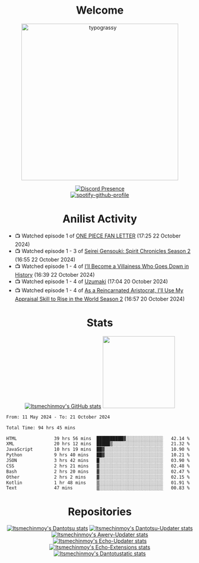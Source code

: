 <div align="center">

# Welcome
<a href="https://github.com/kawarimidoll/typograssy">
    <img alt="typograssy" src="https://typograssy.deno.dev/api?text=%E3%82%88%E3%81%86%E3%81%93%E3%81%9D%E3%81%BF%E3%81%AA%E3%81%95%E3%82%93%20-%20Itsmechinmoy--&&l0=none&l1=82d9d0&l2=027353&l3=038c4c&l4=01402e&bg=none&frame=none&speed=100&comment=" width="421.99">
</a>

[![Discord Presence](https://lanyard.cnrad.dev/api/523539866311720963?theme=dark&bg=Oe1116&animated=false&hideDiscrim=true&borderRadius=30px&hideActivity=whenNotUsed)](https://discord.com/users/523539866311720963)<br>
[![spotify-github-profile](https://spotify-github-profile.kittinanx.com/api/view?uid=31zczwoe3obxakjgkio7anubhkaq&cover_image=true&theme=novatorem&show_offline=true&background_color=121212&interchange=false&bar_color=53b14f&bar_color=ffffff&bar_color_cover=false)](https://spotify-github-profile.vercel.app/api/view?uid=31zczwoe3obxakjgkio7anubhkaq&redirect=true)
</div>

<div align="center">

# Anilist Activity
</div>
<!-- ANILIST_ACTIVITY:start -->

-   📺 Watched episode 1 of [ONE PIECE FAN LETTER](https://anilist.co/anime/182469) (17:25 22 October 2024)
-   📺 Watched episode 1 - 3 of [Seirei Gensouki: Spirit Chronicles Season 2](https://anilist.co/anime/141182) (16:55 22 October 2024)
-   📺 Watched episode 1 - 4 of [I’ll Become a Villainess Who Goes Down in History](https://anilist.co/anime/168139) (16:39 22 October 2024)
-   📺 Watched episode 1 - 4 of [Uzumaki](https://anilist.co/anime/111314) (17:04 20 October 2024)
-   📺 Watched episode 1 - 4 of [As a Reincarnated Aristocrat, I'll Use My Appraisal Skill to Rise in the World Season 2](https://anilist.co/anime/178434) (16:57 20 October 2024)

<!-- ANILIST_ACTIVITY:end -->
<div align="center">
    
# Stats
[![Itsmechinmoy's GitHub stats](https://github-readme-stats.vercel.app/api?username=itsmechinmoy&show_icons=true&theme=algolia)](https://github.com/anuraghazra/github-readme-stats)
<img src="https://github-readme-stackoverflow.vercel.app/?userID=25004176&theme=dark" height="194"/>
</div>
<!--START_SECTION:waka-->

```txt
From: 11 May 2024 - To: 21 October 2024

Total Time: 94 hrs 45 mins

HTML              39 hrs 56 mins  ██████████▓░░░░░░░░░░░░░░   42.14 %
XML               20 hrs 12 mins  █████▒░░░░░░░░░░░░░░░░░░░   21.32 %
JavaScript        10 hrs 19 mins  ██▓░░░░░░░░░░░░░░░░░░░░░░   10.90 %
Python            9 hrs 40 mins   ██▓░░░░░░░░░░░░░░░░░░░░░░   10.21 %
JSON              3 hrs 42 mins   █░░░░░░░░░░░░░░░░░░░░░░░░   03.90 %
CSS               2 hrs 21 mins   ▓░░░░░░░░░░░░░░░░░░░░░░░░   02.48 %
Bash              2 hrs 20 mins   ▓░░░░░░░░░░░░░░░░░░░░░░░░   02.47 %
Other             2 hrs 2 mins    ▓░░░░░░░░░░░░░░░░░░░░░░░░   02.15 %
Kotlin            1 hr 48 mins    ▒░░░░░░░░░░░░░░░░░░░░░░░░   01.91 %
Text              47 mins         ▒░░░░░░░░░░░░░░░░░░░░░░░░   00.83 %
```

<!--END_SECTION:waka-->
<div align="center">

# Repositories
[![Itsmechinmoy's Dantotsu stats](https://github-readme-stats.vercel.app/api/pin/?username=itsmechinmoy&repo=dantotsu&show_icons=true&theme=algolia&description_lines_count=1)](https://github.com/itsmechinmoy/dantotsu)
[![Itsmechinmoy's Dantotsu-Updater stats](https://github-readme-stats.vercel.app/api/pin/?username=itsmechinmoy&repo=dantotsu-updater&show_icons=true&theme=algolia&description_lines_count=1)](https://github.com/itsmechinmoy/dantotsu-updater)
[![Itsmechinmoy's Awery-Updater stats](https://github-readme-stats.vercel.app/api/pin/?username=itsmechinmoy&repo=awery-updater&show_icons=true&theme=algolia&description_lines_count=1)](https://github.com/itsmechinmoy/awery-updater)
[![Itsmechinmoy's Echo-Updater stats](https://github-readme-stats.vercel.app/api/pin/?username=itsmechinmoy&repo=echo-updater&show_icons=true&theme=algolia&description_lines_count=1)](https://github.com/itsmechinmoy/echo-updater)
[![Itsmechinmoy's Echo-Extensions stats](https://github-readme-stats.vercel.app/api/pin/?username=itsmechinmoy&repo=echo-extensions&show_icons=true&theme=algolia&description_lines_count=1)](https://github.com/itsmechinmoy/echo-extensions)
[![Itsmechinmoy's Dantotustatic stats](https://github-readme-stats.vercel.app/api/pin/?username=itsmechinmoy&repo=dantotustatic&show_icons=true&theme=algolia&description_lines_count=1)](https://github.com/itsmechinmoy/dantotustatic)
</div>
